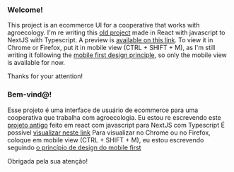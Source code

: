 ### Welcome!
This project is an ecommerce UI for a cooperative that works with agroecology.
I'm re writing this [old project](https://licuru.github.io/agriculture_ecommerce_ui/) made in React with javascript to NextJS with Typescript.
A preview is [available on this link](https://agroecology-ecommerce-ui.vercel.app/telas/cestas/variaveis).
To view it in Chrome or Firefox, put it in mobile view (CTRL + SHIFT + M),
as I'm still writing it following the [mobile first design principle](https://www.geeksforgeeks.org/mobile-first-design/), so only
the mobile view is available for now.

Thanks for your attention!


### Bem-vind@!
Esse projeto é uma interface de usuário de ecommerce para uma cooperativa que trabalha com agroecologia.
Eu estou re escrevendo este [projeto antigo](https://licuru.github.io/agriculture_ecommerce_ui/) feito em react com javascript para NextJS com Typescript
É possível [visualizar neste link](https://agroecology-ecommerce-ui.vercel.app/telas/cestas/variaveis)
Para visualizar no Chrome ou no Firefox, coloque em mobile view (CTRL + SHIFT + M), eu estou escrevendo seguindo [o princípio de design do mobile first](https://www.geeksforgeeks.org/mobile-first-design/)

Obrigada pela sua atenção!
